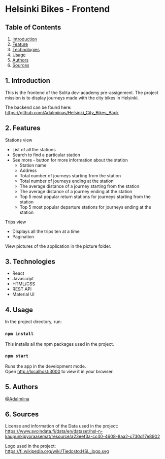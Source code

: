 # Helsinki Bikes - Frontend

## Table of Contents

1. [Introduction](#intro)
2. [Feature](#feats)
3. [Technologies](#tech)
4. [Usage](#use)
5. [Authors](#aut)
6. [Sources](#sou)

## 1. Introduction

This is the frontend of the Solita dev-academy pre-assignment. The project mission is to display journeys made with the city bikes in Helsinki.

The backend can be found here: https://github.com/Adalmiinas/Helsinki_City_Bikes_Back

## 2. Features

Stations view

- List of all the stations
- Search to find a particular station
- See more - button for more information about the station
  - Station name
  - Address
  - Total number of journeys starting from the station
  - Total number of journeys ending at the station
  - The average distance of a journey starting from the station
  - The average distance of a journey ending at the station
  - Top 5 most popular return stations for journeys starting from the station
  - Top 5 most popular departure stations for journeys ending at the station

Trips view

- Displays all the trips ten at a time
- Pagination

View pictures of the application in the picture folder.

## 3. Technologies

- React
- Javascript
- HTML/CSS
- REST API
- Material UI

## 4. Usage

In the project directory, run:

### `npm install`

This installs all the npm packages used in the project.

### `npm start`

Runs the app in the development mode.\
Open [http://localhost:3000](http://localhost:3000) to view it in your browser.

## 5. Authors

[@Adalmiina](https://github.com/Adalmiinas)

## 6. Sources

License and information of the Data used in the project: https://www.avoindata.fi/data/en/dataset/hsl-n-kaupunkipyoraasemat/resource/a23eef3a-cc40-4608-8aa2-c730d17e8902

Logo used in the project: https://fi.wikipedia.org/wiki/Tiedosto:HSL_logo.svg
